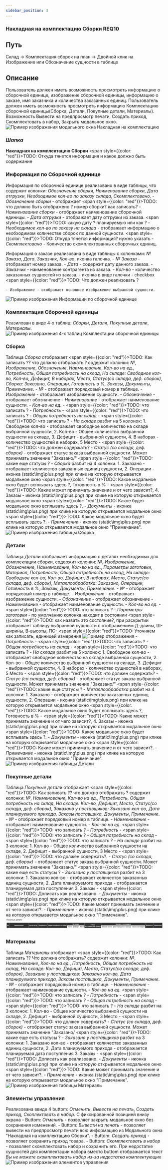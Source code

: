 ```yaml
---
sidebar_position: 3
---
```

### Накладная на комплектацию Сборки REQ10

## Путь
Склад -> Комплектация сборок на план -> Двойной клик на Изображение или Обозначение сущности в таблице

## Описание
Пользователь должен иметь возможность просмотреть информацию о сборочной единице, изображение сборочной единицы, информацию о заказе, имя заказчика и количества заказанных единиц.
Пользователь должен иметь возможность просмотреть информацию Комплектацию сборочной единицы(Сборка, Детали, Покупные детали, Материалы).
Возможность Вывести на предпросмотр печати, Создать приход, Скомплектовать в набор, Закрыть модальное окно.
![Пример изображения модального окна Накладная на комплектацию](\img\DeliveryNote.png)

### *Шапка*

**Накладная на комплектацию Сборки** <span style={{color: "red"}}>TODO: Откуда тянется информация и какое должно быть содержание</span>

### Информация по Сборочной единице
Информация по сборочной единице реализовано в виде таблицы, что содержит колонки: *Обозначение сборки*, *Наименование сборки*, *Дата отгрузки*, *Необходимое кол-во по заказу склада*, *Скомплектовано*.
    - *Обозначение сборки* - отображает <span style={{color: "red"}}>TODO: что должно быть отображено ? номер сборки? как записать?</span> 
    - *Наименование сборки* - отображает наименование сборочной единицы.
    - *Дата отгрузки* - отображает дату отгрузки из заказа. <span style={{color: "red"}}>TODO: какую дату ? планируемую или как ?</span>
    - *Необходимое кол-во по заказу на склада* - отображает информацию о необходимом количестве сборок по данной сущности. <span style={{color: "red"}}>TODO: Откуда тянется информация? нужно указать</span> 
    - *Скомплектовано* - Количество скомплектованных сборочных единиц.

Информация о заказе реализована в виде таблицы с колонками: *№ Заказа*, *Дата*, *Заказчик*, *Кол-во*, иконка галочка.
    - *№ Заказа* - отображает номер заказа.
    - *Дата* - содержит дату данного заказа.
    - *Заказчик* - наименование контрагента из заказа.
    - *Кол-во* - количество заказанных сущностей из заказа.
    - иконка в виде галочки - checkbox <span style={{color: "red"}}>TODO: Что должен реализовать ?</span> 

    - Изображение - отображает основное изображение выбранной сущности.
![Пример изображения Информации по сборочной единице](\img\InformationAssemblyUnit.png)

### Комплектация Сборочной единицы
Реазилован в виде 4-х таблиц: *Сборки*, *Детали*, *Покупные детали*, *Материалы*.
![Пример изображения 4-х таблиц Комплектации сборочной единицы](\img\AssemblyUnitComponents.png)
    
### Сборка    
Таблица *Сборка* отображает <span style={{color: "red"}}>TODO: Как записать ?? что должно отображать ?</span> содержит колонки: *№*, *Изображение*, *Обозначение*, *Наименование*, *Кол-во на ед.*, *Потребность*, *Общая потребность на склад*, *На складе: Свободное кол-во, Кол-во, Дефицит, В наборах, Место*, *Статус(со склада, деф. сборок)*, *Сборка: Заказано, Операции, Готовность в %, Заказы*, *Документы*, *Примечание*.
    - *№* - отображает порядковый номер в таблице.
    - *Изображение* - отображает изображение сущности.
    - *Обозначение* - отображает обозначение 
    - *Наименование* - отображает наименование сущности.
    - *Кол-во на ед.* - <span style={{color: "red"}}>TODO: что записать ?</span>
    - *Потребность* - <span style={{color: "red"}}>TODO: что записать ?</span>
    - *Общая потребность на склад* - <span style={{color: "red"}}>TODO: что записать ?</span>
    - *На складе* разбит на 5 колонок: 1. Свободное кол-во - отображает свободное количество на складе выбранной сущности, 2. Кол-во - Общее количество выбранной сущности на складе, 3. Дефицит - выбранной сущности, 4. В наборах - количество сущностей в наборах, 5 Место - <span style={{color: "red"}}>TODO: что должен содержать?</span>
    - *Статус (со склада, деф. сборок)* - отображает статус заказа выбранной сущности. Может принимать значение "Заказано/" <span style={{color: "red"}}>TODO: какие еще статусы ?</span>
    - *Сборка* разбит на 4 колонки: 1. Заказано - отображает количество заказанных единиц сущности, 2. Операции - иконка (static\img\plus.png) при клике на которую открывается модальное окно <span style={{color: "red"}}>TODO: Какое модальное окно будет всплывать здесь ?</span>, Готовность в % - <span style={{color: "red"}}>TODO: Какие может принимать значение и от чего зависит?</span>, 4. Заказы - иконка (static\img\plus.png) при клике на которую открывается модальное окно <span style={{color: "red"}}>TODO: Какое будет модальное окно всплывать здесь ?</span>.
    - *Документы* - иконка (static\img\plus.png) при клике на которую открывается модальное окно <span style={{color: "red"}}>TODO: Какое модальное окно будет всплывать здесь ?</span>.
    - *Примечание* - иконка (static\img\plus.png) при клике на которую открывается модальное окно "Примечание".
![Пример изображения таблицы Сборка](\img\TableAssembly.png)

### Детали
Таблица *Детали* отображает информацию о деталях необходимых для комплектации сборки, содержит колонки: *№*, *Изображение*, *Обозначение*, *Наименование*, *Кол-во на ед.*, *Параметры заготовки*, *Материал*, *Потребность*, *Общая потребность на склад*, *На складе: Свободное кол-во, Кол-во, Дефицит, В наборах, Место*, *Статус(со склада, деф. сборок)*, *Металлообработка: Заказано, Операции, Готовность в %, Заказы*, *Документы*, *Примечание*.
    - *№* - отображает порядковый номер в таблице.
    - *Изображение* - отображает изображение сущности.
    - *Обозначение* - отображает обозначение 
    - *Наименование* - отображает наименование сущности.
    - *Кол-во на ед.* - <span style={{color: "red"}}>TODO: что записать ?</span>
    - *Параметры заготовки* - по умолчанию колонка находит в состоянии <span style={{color: "red"}}>TODO: как назвать это состояние?</span>, при раскрытии отображает таблицу выбранной сущности с отображением Д-длины, Ш-ширины, В-высоты, ПС- <span style={{color: "red"}}>TODO: Уточняем как записать</span>, единицей измерения  ![Пример отображения](\img\chrome_ZP7sFg1RQI.png)
    - *Потребность* - <span style={{color: "red"}}>TODO: что записать ?</span>
    - *Общая потребность на склад* - <span style={{color: "red"}}>TODO: что записать ?</span>
    - *На складе* разбит на 5 колонок: 1. Свободное кол-во - отображает свободное количество на складе выбранной сущности, 2. Кол-во - Общее количество выбранной сущности на складе, 3. Дефицит - выбранной сущности, 4. В наборах - количество сущностей в наборах, 5 Место - <span style={{color: "red"}}>TODO: что должен содержать?</span>
    - *Статус (со склада, деф. сборок)* - отображает статус заказа выбранной сущности. Может принимать значение "Заказано/" <span style={{color: "red"}}>TODO: какие еще статусы ?</span>
    - *Металлообработка* разбит на 4 колонки: 1. Заказано - отображает количество заказанных единиц сущности, 2. Операции - иконка (static\img\plus.png) при клике на которую открывается модальное окно <span style={{color: "red"}}>TODO: Какое модальное окно будет всплывать здесь ?</span>, Готовность в % - <span style={{color: "red"}}>TODO: Какие может принимать значение и от чего зависит?</span>, 4. Заказы - иконка (static\img\plus.png) при клике на которую открывается модальное окно <span style={{color: "red"}}>TODO: Какое модальное окно будет всплывать здесь ?</span>.
    - *Документы* - иконка (static\img\plus.png) при клике на которую открывается модальное окно <span style={{color: "red"}}>TODO: Какие может принимать значение и от чего зависит?</span>.
    - *Примечание* - иконка (static\img\plus.png) при клике на которую открывается модальное окно "Примечание".
![Пример изображения таблицы Детали](\img\TableParts.png)

### Покупные детали
Таблица *Покупные детали* отображает <span style={{color: "red"}}>TODO: Как записать ?? что должно отображать ?</span> содержит колонки: *№*, *Наименование*, *Кол-во на ед.*, *Потребность*, *Общая потребность на склад*, *На складе: Кол-во, Дефицит, Место*, *Статус(со склада, деф. сборок)*, *Заказано у поставщиков: Заказано кол-во, Дата планируемого прихода, Заказы поставщика*, *Документы*, *Примечание*.
    - *№* - отображает порядковый номер в таблице.
    - *Наименование* - отображает наименование сущности.
    - *Кол-во на ед.* <span style={{color: "red"}}>TODO: что записать ?</span>
    - *Потребность* - <span style={{color: "red"}}>TODO: что записать ?</span>
    - *Общая потребность на склад* - <span style={{color: "red"}}>TODO: что записать ?</span>
    - *На складе* разбит на 3 колонок: 1. Кол-во - Общее количество выбранной сущности на складе, 2. Дефицит - выбранной сущности, 3 Место - <span style={{color: "red"}}>TODO: что должен содержать?</span>.
    - *Статус (со склада, деф. сборок)* - отображает статус заказа выбранной сущности. Может принимать значение "Заказано/" <span style={{color: "red"}}>TODO: какие еще есть статусы ?</span>
    - *Заказано у поставщиков* разбит на 3 колонки: 1. Заказано кол-во - отображает количество заказанных единиц сущности, 2. Дата планируемого прихода - отображается планируемая дата поступления 3. Заказы - <span style={{color: "red"}}>TODO: Дописать как реализовано</span>.
    - *Документы* - иконка (static\img\plus.png) при клике на которую открывается модальное окно <span style={{color: "red"}}>TODO: Какие может принимать значение и от чего зависит?</span>.
    - *Примечание* - иконка (static\img\plus.png) при клике на которую открывается модальное окно "Примечание".
![Пример изображения таблицы Покупные детали](/img/TablePurchasedParts.png)

### Материалы
Таблица *Материалы* отображает <span style={{color: "red"}}>TODO: Как записать ?? Что должна отображать?</span> содержит колонки: *№*, *Наименование*, *Кол-во на ед.*, *Потребность*, *Общая потребность на склад*, *На складе: Кол-во, Дефицит, Место*, *Статус(со склада, деф. сборок)*, *Зазакано у поставщиков: Заказано кол-во, Дата планируемого прихода, Заказы поставщика*, *Документы*, *Примечание*.
    - *№* - отображает порядковый номер в таблице.
    - *Наименование* - отображает наименование сущности.
    - *Кол-во на ед.* <span style={{color: "red"}}>TODO: что записать ?</span>
    - *Потребность* - <span style={{color: "red"}}>TODO: что записать ?</span>
    - *Общая потребность на склад* - <span style={{color: "red"}}>TODO: что записать ?</span>
    - *На складе* разбит на 3 колонок: 1. Кол-во - Общее количество выбранной сущности на складе, 2. Дефицит - выбранной сущности, 3 Место - <span style={{color: "red"}}>TODO: что должен содержать?</span>
    - *Статус (со склада, деф. сборок)* - отображает статус заказа выбранной сущности. Может принимать значение "Заказано/ <span style={{color: "red"}}>TODO: какие еще есть статусы ?</span>
    - *Заказано у поставщиков* разбит на 3 колонки: 1. Заказано кол-во - отображает количество заказанных единиц сущности, 2. Дата планируемого прихода - отображается планируемая дата поступления 3. Заказы - <span style={{color: "red"}}>TODO: Дописать как реализовано</span>.
    - *Документы* - иконка (static\img\plus.png) при клике на которую открывается модальное окно <span style={{color: "red"}}>TODO: Какие может принимать значение и от чего зависит?</span>.
    - *Примечание* - иконка (static\img\plus.png) при клике на которую открывается модальное окно "Примечание".
![Пример изображения таблицы Материалы](\img\TableMaterials.png)

### Элементы управления
Реализована ввиде 4 buttom: *Отменить*, *Вывести на печать*, *Создать приход*, *Скоплектовать в набор*. С фиксированной позицией внизу экрана
    - Buttom: *Отменить* - позволяет закрыть модальное окно без сохранения изменений.
    - Buttom: *Вывести на печать* - позволяет вывести на предпросмотр печати всю информацию из Модального окна "Накладная на комплектацию Сборки".
    - Buttom: *Создать приход* - позволяет сохранить приход товара.
    - Buttom: *Скомплектовать в набор* - позволяет скомплектовать набор и сохранить его. При недостатке сущностей для комплектации набора вместо buttom отображается текст *Вы не можете скомплектовать набор из-за недостатка комплектующих*
![Пример изображения элементов управления](\img\DeliveryNoteControls.png)